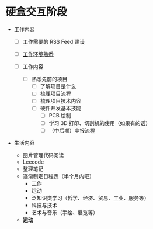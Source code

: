 # 硬盒交互阶段

- 工作内容

  - [ ] 工作需要的 RSS Feed 建设


  - [ ] [工作环境熟悉](./工作环境熟悉.md)


  - [ ] 工作内容
    - [ ] 熟悉先前的项目
      - [ ] 了解项目是什么
      - [ ] 梳理项目流程
      - [ ] 梳理项目技术内容
      - [ ] 硬件开发基本技能
        - [ ] PCB 绘制
        - [ ] 学习 3D 打印、切割机的使用（如果有的话）
        - [ ] （中后期）申报流程

- 生活内容

  - 图片管理代码阅读
  - Leecode
  - 整理笔记
  - 逐渐制定日程表（半个月内吧）
    - 工作
    - 运动
    - 泛知识类学习（哲学、经济、贸易、工业、服务等）
    - 科技与技术
    - 艺术与音乐（手绘、展览等）
  - **运动**

